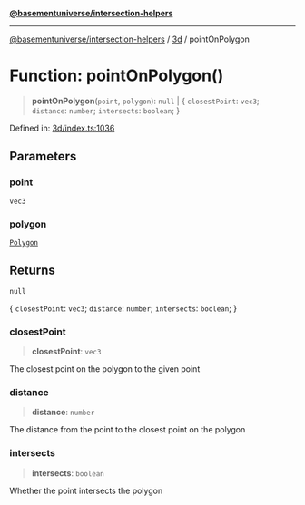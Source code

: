 [**@basementuniverse/intersection-helpers**](../../README.md)

***

[@basementuniverse/intersection-helpers](../../README.md) / [3d](../README.md) / pointOnPolygon

# Function: pointOnPolygon()

> **pointOnPolygon**(`point`, `polygon`): `null` \| \{ `closestPoint`: `vec3`; `distance`: `number`; `intersects`: `boolean`; \}

Defined in: [3d/index.ts:1036](https://github.com/basementuniverse/intersection-helpers/blob/a748c1cf3d5365b189253eb2878888a254b5c3a1/src/3d/index.ts#L1036)

## Parameters

### point

`vec3`

### polygon

[`Polygon`](../types/type-aliases/Polygon.md)

## Returns

`null`

\{ `closestPoint`: `vec3`; `distance`: `number`; `intersects`: `boolean`; \}

### closestPoint

> **closestPoint**: `vec3`

The closest point on the polygon to the given point

### distance

> **distance**: `number`

The distance from the point to the closest point on the polygon

### intersects

> **intersects**: `boolean`

Whether the point intersects the polygon
